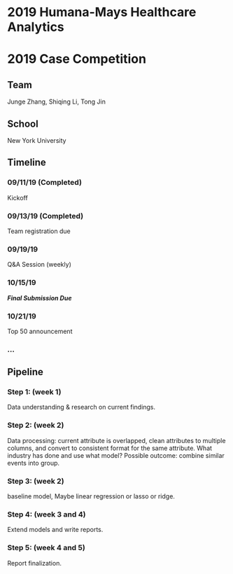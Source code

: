 # 2019 Humana-Mays Healthcare Analytics
# 2019 Case Competition

## Team
Junge Zhang,
Shiqing Li,
Tong Jin

## School
New York University

## Timeline

### 09/11/19 (Completed)
Kickoff

### 09/13/19 (Completed)
Team registration due

### 09/19/19
Q&A Session (weekly)

### 10/15/19
***Final Submission Due***

### 10/21/19
Top 50 announcement

### ...

## Pipeline

### Step 1: (week 1)
Data understanding & research on current findings.

### Step 2: (week 2)
Data processing: current attribute is overlapped, clean attributes to multiple columns, and convert to consistent format for the same attribute.
What industry has done and use what model?
Possible outcome: combine similar events into group. 

### Step 3: (week 2)
baseline model, Maybe linear regression or lasso or ridge. 

### Step 4: (week 3 and 4) 
Extend models and write reports.

### Step 5: (week 4 and 5)
Report finalization.
